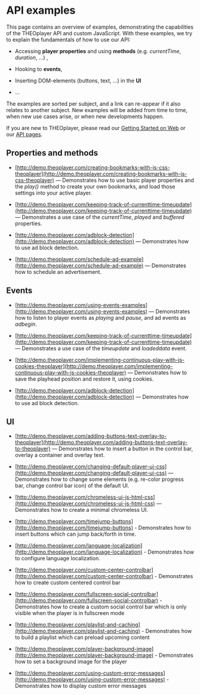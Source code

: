# API examples

This page contains an overview of examples, demonstrating the capabilities of the THEOplayer API and custom JavaScript. With these examples, we try to explain the fundamentals of how to use our API:

- Accessing **player properties** and using **methods** (e.g. _currentTime_, _duration_, ...) ,

- Hooking to **events**,

- Inserting DOM-elements (buttons, text, ...) in the **UI**

- ...

The examples are sorted per subject, and a link can re-appear if it also relates to another subject.
New examples will be added from time to time, when new use cases arise, or when new developments happen.

If you are new to THEOplayer, please read our [Getting Started on Web](./00-getting-started.mdx) or our [API pages](pathname:///theoplayer/v4/api-reference/web/).

## Properties and methods

- [http://demo.theoplayer.com/creating-bookmarks-with-js-css-theoplayer](http://demo.theoplayer.com/creating-bookmarks-with-js-css-theoplayer) — Demonstrates how to use basic player properties and the _play()_ method to create your own bookmarks, and load those settings into your active player.

- [http://demo.theoplayer.com/keeping-track-of-currenttime-timeupdate](http://demo.theoplayer.com/keeping-track-of-currenttime-timeupdate) — Demonstrates a use case of the _currentTime_, _played_ and _buffered_ properties.

- [http://demo.theoplayer.com/adblock-detection](http://demo.theoplayer.com/adblock-detection) — Demonstrates how to use ad block detection.

- [http://demo.theoplayer.com/schedule-ad-example](http://demo.theoplayer.com/schedule-ad-example) — Demonstrates how to schedule an advertisement.

## Events

- [http://demo.theoplayer.com/using-events-examples](http://demo.theoplayer.com/using-events-examples) — Demonstrates how to listen to player events as _playing_ and _pause_, and ad events as _adbegin_.

- [http://demo.theoplayer.com/keeping-track-of-currenttime-timeupdate](http://demo.theoplayer.com/keeping-track-of-currenttime-timeupdate) — Demonstrates a use case of the _timeupdate_ and _loadeddata_ event.

- [http://demo.theoplayer.com/implementing-continuous-play-with-js-cookies-theoplayer](http://demo.theoplayer.com/implementing-continuous-play-with-js-cookies-theoplayer) — Demonstrates how to save the playhead position and restore it, using cookies.

- [http://demo.theoplayer.com/adblock-detection](http://demo.theoplayer.com/adblock-detection) — Demonstrates how to use ad block detection.

## UI

- [http://demo.theoplayer.com/adding-buttons-text-overlay-to-theoplayer](http://demo.theoplayer.com/adding-buttons-text-overlay-to-theoplayer) — Demonstrates how to insert a button in the control bar, overlay a container and overlay text.

- [http://demo.theoplayer.com/changing-default-player-ui-css](http://demo.theoplayer.com/changing-default-player-ui-css) — Demonstrates how to change some elements (e.g. re-color progress bar, change control bar icon) of the default UI.

- [http://demo.theoplayer.com/chromeless-ui-js-html-css](http://demo.theoplayer.com/chromeless-ui-js-html-css) — Demonstrates how to create a minimal chromeless UI.

- [http://demo.theoplayer.com/timejump-buttons](http://demo.theoplayer.com/timejump-buttons) - Demonstrates how to insert buttons which can jump back/forth in time.

- [http://demo.theoplayer.com/language-localization](http://demo.theoplayer.com/language-localization) - Demonstrates how to configure language localization.

- [http://demo.theoplayer.com/custom-center-controlbar](http://demo.theoplayer.com/custom-center-controlbar) - Demonstrates how to create custom centered control bar

- [http://demo.theoplayer.com/fullscreen-social-controlbar](http://demo.theoplayer.com/fullscreen-social-controlbar) - Demonstrates how to create a custom social control bar which is only visible when the player is in fullscreen mode

- [http://demo.theoplayer.com/playlist-and-caching](http://demo.theoplayer.com/playlist-and-caching) - Demonstrates how to build a playlist which can preload upcoming content

- [http://demo.theoplayer.com/player-background-image](http://demo.theoplayer.com/player-background-image) - Demonstrates how to set a background image for the player

- [http://demo.theoplayer.com/using-custom-error-messages](http://demo.theoplayer.com/using-custom-error-messages) - Demonstrates how to display custom error messages

